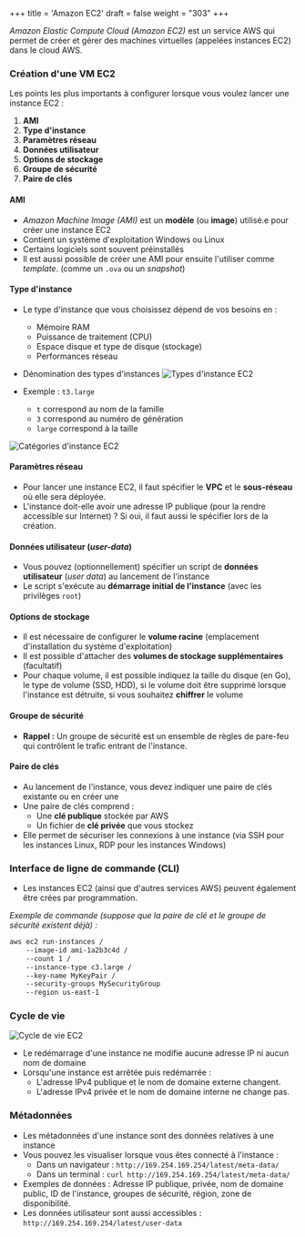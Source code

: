+++
title = 'Amazon EC2'
draft = false
weight = "303"
+++

*Amazon Elastic Compute Cloud (Amazon EC2)* est un service AWS qui permet de créer et gérer des machines virtuelles (appelées instances EC2) dans le cloud AWS.  

### Création d'une VM EC2
Les points les plus importants à configurer lorsque vous voulez lancer une instance EC2 :

1. **AMI**
2. **Type d'instance**
3. **Paramètres réseau**
4. **Données utilisateur**
5. **Options de stockage**
5. **Groupe de sécurité**
6. **Paire de clés**

#### AMI
+ *Amazon Machine Image (AMI)* est un **modèle** (ou **image**) utilisé.e pour créer une instance EC2
+ Contient un système d'exploitation Windows ou Linux
+ Certains logiciels sont souvent préinstallés
+ Il est aussi possible de créer une AMI pour ensuite l'utiliser comme *template*. (comme un `.ova` ou un *snapshot*)

#### Type d'instance
+ Le type d'instance que vous choisissez dépend de vos besoins en :
    + Mémoire RAM
    + Puissance de traitement (CPU)
    + Espace disque et type de disque (stockage)
    + Performances réseau

+ Dénomination des types d'instances
![Types d'instance EC2](/420-414/images/3-vm-conteneur/3-04-ec2.png?width=22rem)
+ Exemple : `t3.large`
    + `t` correspond au nom de la famille
    + `3` correspond au numéro de génération
    + `large` correspond à la taille

![Catégories d'instance EC2](/420-414/images/3-vm-conteneur/3-05-ec2.png?width=40rem)


#### Paramètres réseau
+ Pour lancer une instance EC2, il faut spécifier le **VPC** et le **sous-réseau** où elle sera déployée.
+ L'instance doit-elle avoir une adresse IP publique (pour la rendre accessible sur Internet) ? Si oui, il faut aussi le spécifier lors de la création.

#### Données utilisateur (*user-data*)
+ Vous pouvez (optionnellement) spécifier un script de **données utilisateur** (*user data*) au lancement de l'instance 
+ Le script s'exécute au **démarrage initial de l'instance** (avec les privilèges `root`)

#### Options de stockage
+ Il est nécessaire de configurer le **volume racine** (emplacement d'installation du système d'exploitation)
+ Il est possible d'attacher des **volumes de stockage supplémentaires** (facultatif)
+ Pour chaque volume, il est possible indiquez la taille du disque (en Go), le type de volume (SSD, HDD), si le volume doit être supprimé lorsque l'instance est détruite, si vous souhaitez **chiffrer** le volume

#### Groupe de sécurité
+ **Rappel :** Un groupe de sécurité est un ensemble de règles de pare-feu qui contrôlent le trafic entrant de l'instance.

#### Paire de clés
+ Au lancement de l'instance, vous devez indiquer une paire de clés existante ou en créer une
+ Une paire de clés comprend : 
    + Une **clé publique** stockée par AWS
    + Un fichier de **clé privée** que vous stockez
+ Elle permet de sécuriser les connexions à une instance (via SSH pour les instances Linux, RDP pour les instances Windows)

### Interface de ligne de commande (CLI)
+ Les instances EC2 (ainsi que d'autres services AWS) peuvent également être crées par programmation.

*Exemple de commande (suppose que la paire de clé et le groupe de sécurité existent déjà) :*
```bash
aws ec2 run-instances /
    --image-id ami-1a2b3c4d /
    --count 1 /
    --instance-type c3.large /
    --key-name MyKeyPair /
    --security-groups MySecurityGroup
    --region us-east-1
``` 

### Cycle de vie

![Cycle de vie EC2](/420-414/images/3-vm-conteneur/3-06-ec2.png)

+ Le redémarrage d'une instance ne modifie aucune adresse IP ni aucun nom de domaine
+ Lorsqu'une instance est arrêtée puis redémarrée :
    + L'adresse IPv4 publique et le nom de domaine externe changent.
    + L'adresse IPv4 privée et le nom de domaine interne ne change pas.

### Métadonnées
+ Les métadonnées d'une instance sont des données relatives à une instance
+ Vous pouvez les visualiser lorsque vous êtes connecté à l'instance :
    + Dans un navigateur : `http://169.254.169.254/latest/meta-data/`
    + Dans un terminal : `curl http://169.254.169.254/latest/meta-data/`
+ Exemples de données : Adresse IP publique, privée, nom de domaine public, ID de l'instance, groupes de sécurité, région, zone de disponibilité.
+ Les données utilisateur sont aussi accessibles : `http://169.254.169.254/latest/user-data`